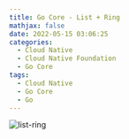```yaml
---
title: Go Core - List + Ring
mathjax: false
date: 2022-05-15 03:06:25
categories:
  - Cloud Native
  - Cloud Native Foundation
  - Go Core
tags:
  - Cloud Native
  - Go Core
  - Go
---
```


![list-ring](https://go-core-1253868755.cos.ap-guangzhou.myqcloud.com/list-ring-3060489.png)

<!-- more -->
